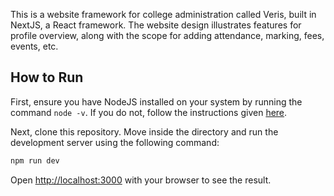 This is a website framework for college administration called Veris, built in NextJS, a React framework.  The website design illustrates features for profile overview, along with the scope for adding attendance, marking, fees, events, etc.

## How to Run

First, ensure you have NodeJS installed on your system by running the command ` node -v `.  If you do not, follow the instructions given [here](https://www.geeksforgeeks.org/installation-of-node-js-on-linux/).

Next, clone this repository.  Move inside the directory and run the development server using the following command:

```bash
npm run dev
```

Open [http://localhost:3000](http://localhost:3000) with your browser to see the result.
